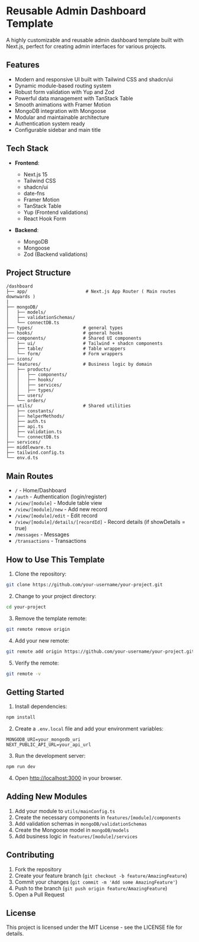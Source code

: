 # Reusable Admin Dashboard Template

A highly customizable and reusable admin dashboard template built with Next.js, perfect for creating admin interfaces for various projects.

## Features

- Modern and responsive UI built with Tailwind CSS and shadcn/ui
- Dynamic module-based routing system
- Robust form validation with Yup and Zod
- Powerful data management with TanStack Table
- Smooth animations with Framer Motion
- MongoDB integration with Mongoose
- Modular and maintainable architecture
- Authentication system ready
- Configurable sidebar and main title

## Tech Stack

- **Frontend**:

  - Next.js 15
  - Tailwind CSS
  - shadcn/ui
  - date-fns
  - Framer Motion
  - TanStack Table
  - Yup (Frontend validations)
  - React Hook Form

- **Backend**:
  - MongoDB
  - Mongoose
  - Zod (Backend validations)

## Project Structure

```
/dashboard
├── app/                      # Next.js App Router ( Main routes downwards )
|
├── mongoDB/
│   ├── models/
│   ├── validationSchemas/
│   └── connectDB.ts
├── types/                   # general types
├── hooks/                   # general hooks
├── components/              # Shared UI components
│   ├── ui/                  # Tailwind + shadcn components
│   ├── table/               # Table wrappers
│   └── form/                # Form wrappers
├── icons/
├── features/                # Business logic by domain
│   ├── products/
│   │   ├── components/
│   │   ├── hooks/
│   │   ├── services/
│   │   ├── types/
│   ├── users/
│   └── orders/
├── utils/                   # Shared utilities
│   ├── constants/
│   ├── helperMethods/
│   ├── auth.ts
│   ├── api.ts
│   ├── validation.ts
│   └── connectDB.ts
├── services/
├── middleware.ts
├── tailwind.config.ts
└── env.d.ts
```

## Main Routes

- `/` - Home/Dashboard
- `/auth` - Authentication (login/register)
- `/view/[module]` - Module table view
- `/view/[module]/new` - Add new record
- `/view/[module]/edit` - Edit record
- `/view/[module]/details/[recordId]` - Record details (if showDetails = true)
- `/messages` - Messages
- `/transactions` - Transactions

## How to Use This Template

1. Clone the repository:

```bash
git clone https://github.com/your-username/your-project.git
```

2. Change to your project directory:

```bash
cd your-project
```

3. Remove the template remote:

```bash
git remote remove origin
```

4. Add your new remote:

```bash
git remote add origin https://github.com/your-username/your-project.git
```

5. Verify the remote:

```bash
git remote -v
```

## Getting Started

1. Install dependencies:

```bash
npm install
```

2. Create a `.env.local` file and add your environment variables:

```
MONGODB_URI=your_mongodb_uri
NEXT_PUBLIC_API_URL=your_api_url
```

3. Run the development server:

```bash
npm run dev
```

4. Open [http://localhost:3000](http://localhost:3000) in your browser.

## Adding New Modules

1. Add your module to `utils/mainConfig.ts`
2. Create the necessary components in `features/[module]/components`
3. Add validation schemas in `mongoDB/validationSchemas`
4. Create the Mongoose model in `mongoDB/models`
5. Add business logic in `features/[module]/services`

## Contributing

1. Fork the repository
2. Create your feature branch (`git checkout -b feature/AmazingFeature`)
3. Commit your changes (`git commit -m 'Add some AmazingFeature'`)
4. Push to the branch (`git push origin feature/AmazingFeature`)
5. Open a Pull Request

## License

This project is licensed under the MIT License - see the LICENSE file for details.
